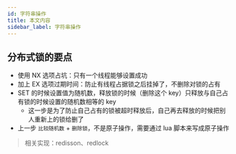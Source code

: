 ```yaml
---
id: 字符串操作
title: 本文内容
sidebar_label: 字符串操作
---
```




## 分布式锁的要点

- 使用 NX 选项占坑：只有一个线程能够设置成功
- 加上 EX 选项过期时间：防止有线程占据锁之后挂掉了，不删除对锁的占有
- SET 的时候设置值为随机数，释放锁的时候（删除这个 key）只释放与自己占有锁的时候设置的随机数相等的 key
  - 这一步是为了防止自己占有的锁被超时释放后，自己再去释放的时候把别人重新上的锁给删了
- 上一步 `比较随机数` + `删除锁`，不是原子操作，需要通过 lua 脚本来写成原子操作

> 相关实现：redisson、redlock





